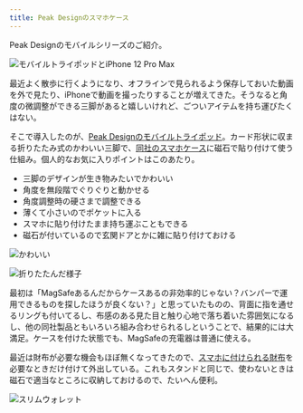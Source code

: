 ```yaml
---
title: Peak Designのスマホケース
---
```

Peak Designのモバイルシリーズのご紹介。

![](https://lh3.googleusercontent.com/aUtCr-Btz_W6q2P1ByK0eKTeKniKNx8hoqIOV9AwGVR5V7c1KSYgwX8ldeDwLmtxms3K4vL22n4sJd9mtnjzfYJHirBvGUFYQlPL609kkZqkiPzS__HgQHUOxC-3NL0zf3UXM_WzoieIoc_oft_cDg "モバイルトライポッドとiPhone 12 Pro Max")

最近よく散歩に行くようになり、オフラインで見られるよう保存しておいた動画を外で見たり、iPhoneで動画を撮ったりすることが増えてきた。そうなると角度の微調整ができる三脚があると嬉しいけれど、ごついアイテムを持ち運びたくはない。

そこで導入したのが、[Peak Designのモバイルトライポッド](https://www.amazon.co.jp/dp/B09FRZPLL3)。カード形状に収まる折りたたみ式のかわいい三脚で、[同社のスマホケース](https://www.amazon.co.jp/dp/B09FP3HP7Z?)に磁石で貼り付けて使う仕組み。個人的なお気に入りポイントはこのあたり。

*   三脚のデザインが生き物みたいでかわいい
*   角度を無段階でぐりぐりと動かせる
*   角度調整時の硬さまで調整できる
*   薄くて小さいのでポケットに入る
*   スマホに貼り付けたまま持ち運ぶこともできる
*   磁石が付いているので玄関ドアとかに雑に貼り付けておける

![](https://lh3.googleusercontent.com/SU9Ivqqt108EzncLbI18LLxjkLJDrK56ibn-cXtTp0ba2vjmmb8F5qHpJ7oakVTemC5tkla3TAlYCw4mi_A_Y5DoQlXab5pqM_vFnTBDIFC7OG0TjsAwlAjeDfLv0Iu8Merur_kFzzjQoYamfAmIfA "かわいい")

![](https://lh5.googleusercontent.com/GJyQwP74tm6aVOFcfRrEiv8HgqP1koJmUyHO7Jb7PkaAA4gWHBVWn69Aa6lY0Xqg3gO3AZGwBjv0ThtKzerlTV_QA3RAYJ5iQH4J9hQsKOyVJROJ_TvM0aqOVv1iC-Lq6XPtwIK80LEZ499IHjR-Aw "折りたたんだ様子")

最初は「MagSafeあるんだからケースあるの非効率的じゃない？バンパーで運用できるものを探したほうが良くない？」と思っていたものの、背面に指を通せるリングも付いてるし、布感のある見た目と触り心地で落ち着いた雰囲気になるし、他の同社製品ともいろいろ組み合わせられるしということで、結果的には大満足。ケースを付けた状態でも、MagSafeの充電器は普通に使える。

最近は財布が必要な機会もほぼ無くなってきたので、[スマホに付けられる財布](https://www.amazon.co.jp/dp/B09FSGW671)を必要なときだけ付けて外出している。これもスタンドと同じで、使わないときは磁石で適当なところに収納しておけるので、たいへん便利。

![](https://lh3.googleusercontent.com/uqxDSikgpkMhXC3N9ZOvoTE6Haq_I9JxzA6xS_OxifDt75vwW8hPz2Gqhh958qcxVCquUrTJ8sf6KU_KGPSlzeRZ-XZXnm3Y10ArvEbbcZh4_gjA6Qt8cxGV00G6G5ocxg98JnlifmVY7qq2g5CEKw "スリムウォレット")
